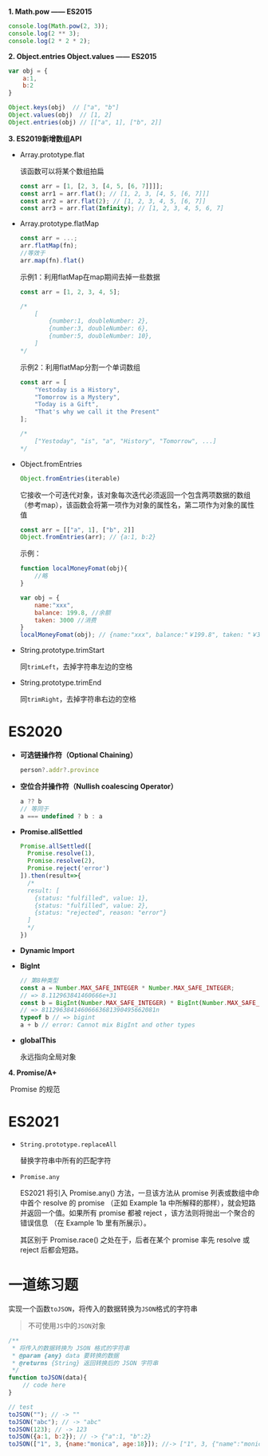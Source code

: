 **1. Math.pow —— ES2015**

```js
console.log(Math.pow(2, 3));
console.log(2 ** 3);
console.log(2 * 2 * 2);
```

**2. Object.entries Object.values —— ES2015**

```js
var obj = {
    a:1,
    b:2
}

Object.keys(obj)  // ["a", "b"]
Object.values(obj)  // [1, 2]
Object.entries(obj) // [["a", 1], ["b", 2]]
```

**3. ES2019新增数组API**

- Array.prototype.flat   

  该函数可以将某个数组拍扁

  ```js
  const arr = [1, [2, 3, [4, 5, [6, 7]]]];
  const arr1 = arr.flat(); // [1, 2, 3, [4, 5, [6, 7]]]
  const arr2 = arr.flat(2); // [1, 2, 3, 4, 5, [6, 7]]
  const arr3 = arr.flat(Infinity); // [1, 2, 3, 4, 5, 6, 7]
  ```

  

- Array.prototype.flatMap

  ```js
  const arr = ...;
  arr.flatMap(fn); 
  //等效于
  arr.map(fn).flat()
  ```

  示例1：利用flatMap在map期间去掉一些数据

  ```js
  const arr = [1, 2, 3, 4, 5];
  
  /*
      [
          {number:1, doubleNumber: 2},
          {number:3, doubleNumber: 6},
          {number:5, doubleNumber: 10},
      ]
  */
  ```

  示例2：利用flatMap分割一个单词数组

  ```js
  const arr = [
      "Yestoday is a History",
      "Tomorrow is a Mystery",
      "Today is a Gift",
      "That's why we call it the Present"
  ];
  
  /*
      ["Yestoday", "is", "a", "History", "Tomorrow", ...]
  */
  ```

- Object.fromEntries

  ```js
  Object.fromEntries(iterable)
  ```

  它接收一个可迭代对象，该对象每次迭代必须返回一个包含两项数据的数组（参考map），该函数会将第一项作为对象的属性名，第二项作为对象的属性值

  ```js
  const arr = [["a", 1], ["b", 2]]
  Object.fromEntries(arr); // {a:1, b:2}
  ```

  示例：

  ```js
  function localMoneyFomat(obj){
      //略
  }
  
  var obj = {
      name:"xxx",
      balance: 199.8, //余额
      taken: 3000 //消费
  }
  localMoneyFomat(obj); // {name:"xxx", balance:"￥199.8", taken: "￥3000"}
  ```

  

- String.prototype.trimStart

  同```trimLeft```，去掉字符串左边的空格

- String.prototype.trimEnd

  同```trimRight```，去掉字符串右边的空格

# ES2020

- **可选链操作符（Optional Chaining）**

  ```js
  person?.addr?.province
  ```

- **空位合并操作符（Nullish coalescing Operator）**

  ```js
  a ?? b 
  // 等同于
  a === undefined ? b : a
  ```

- **Promise.allSettled**

  ```js
  Promise.allSettled([
    Promise.resolve(1),
    Promise.resolve(2),
    Promise.reject('error')
  ]).then(result=>{
    /* 
    result: [
      {status: "fulfilled", value: 1},
      {status: "fulfilled", value: 2},
      {status: "rejected", reason: "error"}
    ]
  	*/
  })
  ```

- **Dynamic Import**

- **BigInt**

  ```js
  // 第8种类型
  const a = Number.MAX_SAFE_INTEGER * Number.MAX_SAFE_INTEGER; 
  // => 8.112963841460666e+31
  const b = BigInt(Number.MAX_SAFE_INTEGER) * BigInt(Number.MAX_SAFE_INTEGER);
  // => 81129638414606663681390495662081n
  typeof b // => bigint
  a + b // error: Cannot mix BigInt and other types
  ```

- **globalThis**

  永远指向全局对象

**4. Promise/A+**

​	Promise 的规范



# ES2021

- `String.prototype.replaceAll`

  替换字符串中所有的匹配字符

- `Promise.any`

  ES2021 将引入 Promise.any() 方法，一旦该方法从 promise 列表或数组中命中首个 resolve 的 promise （正如 Example 1a 中所解释的那样），就会短路并返回一个值。如果所有 promise 都被 reject ，该方法则将抛出一个聚合的错误信息 （在 Example 1b 里有所展示）。

  其区别于 Promise.race() 之处在于，后者在某个 promise 率先 resolve 或 reject 后都会短路。



# 一道练习题

实现一个函数`toJSON`，将传入的数据转换为`JSON`格式的字符串

> 不可使用`JS`中的`JSON`对象

```js
/**
 * 将传入的数据转换为 JSON 格式的字符串
 * @param {any} data 要转换的数据
 * @returns {String} 返回转换后的 JSON 字符串 
 */
function toJSON(data){
	// code here
}

// test
toJSON(""); // -> ""
toJSON("abc"); // -> "abc"
toJSON(123); // -> 123
toJSON({a:1, b:2}); // -> {"a":1, "b":2}
toJSON(["1", 3, {name:"monica", age:18}]); //-> ["1", 3, {"name":"monica", "age":18}]
```